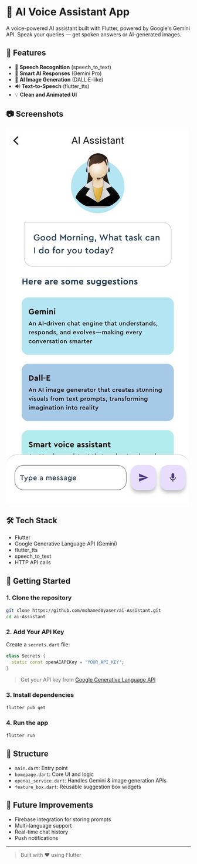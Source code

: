 # 🧠 AI Voice Assistant App

A voice-powered AI assistant built with Flutter, powered by Google's Gemini API. Speak your queries — get spoken answers or AI-generated images.

## 🚀 Features

- 🎤 **Speech Recognition** (speech_to_text)
- 🧠 **Smart AI Responses** (Gemini Pro)
- 🎨 **AI Image Generation** (DALL·E-like)
- 🔊 **Text-to-Speech** (flutter_tts)
- 💡 **Clean and Animated UI**

## 📷 Screenshots

![App Screenshot](screenShots/photo1.jpg)

## 🛠️ Tech Stack

- Flutter
- Google Generative Language API (Gemini)
- flutter_tts
- speech_to_text
- HTTP API calls

## 🧰 Getting Started

### 1. Clone the repository

```bash
git clone https://github.com/mohamed0yaser/ai-Assistant.git
cd ai-Assistant
```

### 2. Add Your API Key

Create a `secrets.dart` file:

```dart
class Secrets {
  static const openAIAPIKey = 'YOUR_API_KEY';
}
```

> Get your API key from [Google Generative Language API](https://ai.google.dev)

### 3. Install dependencies

```bash
flutter pub get
```

### 4. Run the app

```bash
flutter run
```

## 📂 Structure

- `main.dart`: Entry point
- `homepage.dart`: Core UI and logic
- `openai_service.dart`: Handles Gemini & image generation APIs
- `feature_box.dart`: Reusable suggestion box widgets

## 🤖 Future Improvements

- Firebase integration for storing prompts
- Multi-language support
- Real-time chat history
- Push notifications

---

> Built with ❤️ using Flutter
